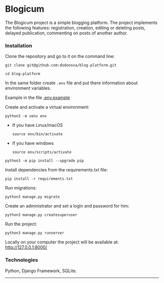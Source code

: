# Blogicum

The Blogicum project is a simple blogging platform. The project implements the following features:
registration, creation, editing or deleting posts, delayed publication, commenting on posts of another author.


### Installation

Clone the repository and go to it on the command line:

```
git clone git@github.com:dodonova/blog-platform.git
```

```
cd blog-platform
```

In the same folder create `.env` file and put there information about environment variables. 

Example in the file [.env.example](./.env.example)   

Create and activate a virtual environment:

```
python3 -m venv env
```

* If you have Linux/macOS

     ```
     source env/bin/activate
     ```

* If you have windows

     ```
     source env/scripts/activate
     ```

```
python3 -m pip install --upgrade pip
```

Install dependencies from the requirements.txt file:

```
pip install -r requirements.txt
```

Run migrations:

```
python3 manage.py migrate
```

Create an administrator and set a login and password for him:
```
python3 manage.py createsuperuser
```

Run the project:

```
python3 manage.py runserver
```
Locally on your computer the project will be available at: http://127.0.0.1:8000/

### Technologies

Python, Django Framework, SQLite.

---